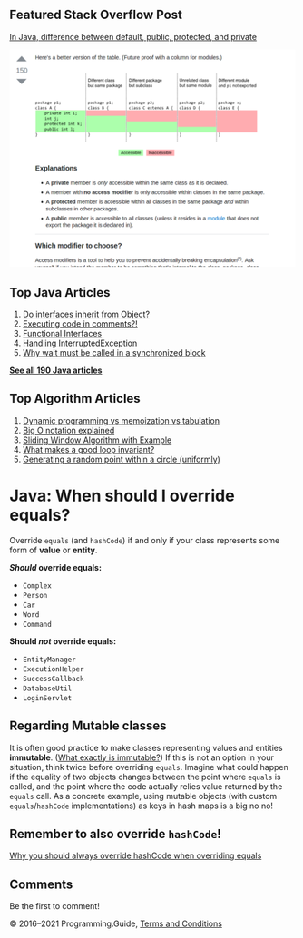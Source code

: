 



## Featured Stack Overflow Post

[In Java, difference between default, public, protected, and private](https://stackoverflow.com/a/33627846/276052)

[<img src="../images/so-featured-33627846.png" alt="StackOverflow screenshot thumbnail" class="screenshot" />](https://stackoverflow.com/a/33627846/276052)



## Top Java Articles

1.  [Do interfaces inherit from Object?](do-interfaces-inherit-from-object.html)
2.  [Executing code in comments?!](executing-code-in-comments.html)
3.  [Functional Interfaces](functional-interfaces.html)
4.  [Handling InterruptedException](handling-interrupted-exceptions.html)
5.  [Why wait must be called in a synchronized block](why-wait-must-be-in-synchronized.html)

[**See all 190 Java articles**](index.html)

## Top Algorithm Articles

1.  [Dynamic programming vs memoization vs tabulation](../dynamic-programming-vs-memoization-vs-tabulation.html)
2.  [Big O notation explained](../big-o-notation-explained.html)
3.  [Sliding Window Algorithm with Example](../sliding-window-example.html)
4.  [What makes a good loop invariant?](../what-makes-a-good-loop-invariant.html)
5.  [Generating a random point within a circle (uniformly)](../random-point-within-circle.html)

# Java: When should I override equals?

Override `equals` (and `hashCode`) if and only if your class represents some form of **value** or **entity**.

**_Should_ override equals:**

- `Complex`
- `Person`
- `Car`
- `Word`
- `Command`

**Should _not_ override equals:**

- `EntityManager`
- `ExecutionHelper`
- `SuccessCallback`
- `DatabaseUtil`
- `LoginServlet`

## Regarding Mutable classes

It is often good practice to make classes representing values and entities **immutable**. ([What exactly is immutable?](what-exactly-is-immutable.html)) If this is not an option in your situation, think twice before overriding `equals`. Imagine what could happen if the equality of two objects changes between the point where `equals` is called, and the point where the code actually relies value returned by the `equals` call. As a concrete example, using mutable objects (with custom `equals`/`hashCode` implementations) as keys in hash maps is a big no no!

## Remember to also override `hashCode`!

[Why you should always override hashCode when overriding equals](overriding-hashcode-and-equals.html)

## Comments

Be the first to comment!

© 2016–2021 Programming.Guide, [Terms and Conditions](../terms-and-conditions.html)
